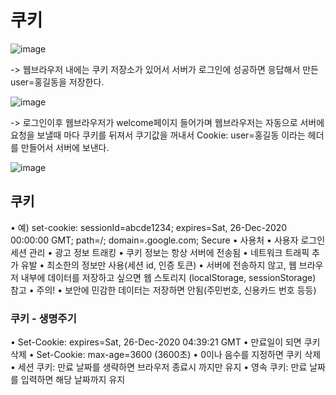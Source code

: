 # 쿠키

![image](https://user-images.githubusercontent.com/60098769/119359098-36082180-bce4-11eb-91ef-bb24d46c5d0d.png)

-> 웹브라우저 내에는 쿠키 저장소가 있어서 서버가 로그인에 성공하면 응답해서 만든 user=홍길동을 저장한다.

![image](https://user-images.githubusercontent.com/60098769/119359258-66e85680-bce4-11eb-8eb1-6e61d4c2e47f.png)

-> 로그인이후 웹브라우저가 welcome페이지 들어가며 웹브라우저는 자동으로 서버에 요청을 보낼때 마다 쿠키를 뒤져서 쿠기값을 꺼내서 
    Cookie: user=홍길동 이라는 헤더를 만들어서 서버에 보낸다.

![image](https://user-images.githubusercontent.com/60098769/119359601-c34b7600-bce4-11eb-8935-bb21d7a90bb8.png)


## 쿠키
• 예) set-cookie: sessionId=abcde1234; expires=Sat, 26-Dec-2020 00:00:00 GMT; path=/; domain=.google.com; Secure
• 사용처
• 사용자 로그인 세션 관리
• 광고 정보 트래킹
• 쿠키 정보는 항상 서버에 전송됨
• 네트워크 트래픽 추가 유발
• 최소한의 정보만 사용(세션 id, 인증 토큰)
• 서버에 전송하지 않고, 웹 브라우저 내부에 데이터를 저장하고 싶으면 웹 스토리지 (localStorage, sessionStorage) 참고
• 주의!
• 보안에 민감한 데이터는 저장하면 안됨(주민번호, 신용카드 번호 등등)

### 쿠키 - 생명주기
• Set-Cookie: expires=Sat, 26-Dec-2020 04:39:21 GMT
• 만료일이 되면 쿠키 삭제
• Set-Cookie: max-age=3600 (3600초)
• 0이나 음수를 지정하면 쿠키 삭제
• 세션 쿠키: 만료 날짜를 생략하면 브라우저 종료시 까지만 유지
• 영속 쿠키: 만료 날짜를 입력하면 해당 날짜까지 유지
